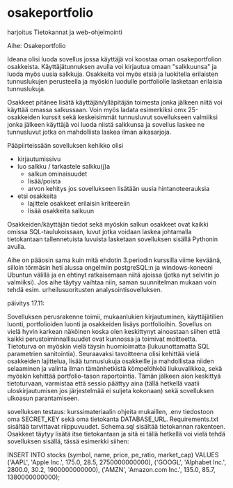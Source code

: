 # osakeportfolio
harjoitus
Tietokannat ja web-ohjelmointi

Aihe: Osakeportfolio

Ideana olisi luoda sovellus jossa käyttäjä voi koostaa oman osakeportfolion osakkeista. Käyttäjätunnuksen avulla voi kirjautua omaan
"salkkuunsa" ja luoda myös uusia salkkuja. Osakkeita voi myös etsiä ja luokitella erilaisten tunnuslukujen perusteella ja myöskin
luodulle portfoliolle lasketaan erilaisia tunnuslukuja. 

Osakkeet pitänee lisätä käyttäjän/ylläpitäjän toimesta jonka jälkeen niitä voi käyttää omassa salkussaan. Voin myös ladata esimerkiksi omx 25-osakkeiden kurssit sekä keskeisimmät tunnusluvut
sovellukseen valmiiksi jonka jälkeen käyttäjä voi luoda niistä salkkunsa ja sovellus laskee ne tunnusluvut jotka on mahdollista laskea ilman aikasarjoja.

Pääpiirteissään sovelluksen kehikko olisi 
- kirjautumissivu 
- luo salkku / tarkastele salkku(j)a
   - salkun ominaisuudet
   - lisää/poista
   - arvon kehitys jos sovellukseen lisätään uusia hintanoteerauksia
- etsi osakkeita 
  - lajittele osakkeet erilaisin kriteereiin
  - lisää osakkeita salkuun

Osakkeiden/käyttäjän tiedot sekä myöskin salkun osakkeet ovat kaikki omissa SQL-taulukoissaan, luvut jotka voidaan laskea johtamalla tietokantaan tallennetuista luvuista lasketaan sovelluksen sisällä Pythonin avulla.

Aihe on pääosin sama kuin mitä ehdotin 3.periodin kurssilla viime keväänä, silloin törmäsin heti alussa ongelmiin postgreSQL:n ja windows-koneeni Ubuntun välillä ja en ehtinyt ratkaisemaan niitä ajoissa (jotka nyt selvitin jo valmiiksi). Jos aihe täytyy vaihtaa niin, saman suunnitelman mukaan voin tehdä esim. urheilusuoritusten analysointisovelluksen.

päivitys 17.11:

Sovelluksen perusrakenne toimii, mukaanlukien kirjautuminen, käyttäjätilien luonti, portfolioiden luonti ja osakkeiden lisäys portfolioihin. Sovellus on vielä hyvin karkean näköinen koska olen keskittynyt ainoastaan siihen että kaikki perustoiminnallisuudet ovat kunnossa ja toimivat moitteetta. Tietoturva on myöskin vielä täysin huomioimatta (lukuunottamatta SQL parametrien sanitointia). Seuraavaksi tavoitteena olisi kehittää vielä osakkeiden lajittelua, lisää tunnuslukuja osakkeille ja mahdollistaa niiden selaaminen ja valinta ilman tämänhetkistä kömpelöhköä liukuvalikkoa, sekä myöskin kehittää portfolio-tason raportointia. Tämän jälkeen aion keskittyä tietoturvaan, varmistaa että sessio päättyy aina (tällä hetkellä vaatii uloskirjautumisen jos järjestelmää ei suljeta kokonaan) sekä sovelluksen ulkoasun parantamiseen.

sovelluksen testaus:
kurssimateriaalin ohjeita mukaillen,
.env tiedostoon oma SECRET_KEY sekä oma tietokanta DATABASE_URL. Requirements.txt sisältää tarvittavat riippuvuudet. Schema.sql sisältää tietokannan rakenteen. Osakkeet täytyy lisätä itse tietokantaan ja sitä ei tällä hetkellä voi vielä tehdä sovelluksen sisällä, tässä esimerkki siihen:

INSERT INTO stocks (symbol, name, price, pe_ratio, market_cap) VALUES
('AAPL', 'Apple Inc.', 175.0, 28.5, 2750000000000),
('GOOGL', 'Alphabet Inc.', 2800.0, 30.2, 1900000000000),
('AMZN', 'Amazon.com Inc.', 135.0, 85.7, 1380000000000);



